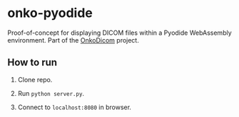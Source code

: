 # onko-pyodide

Proof-of-concept for displaying DICOM files within a Pyodide WebAssembly environment. Part of the [OnkoDicom](https://onkodicom.com.au/) project.

## How to run

1. Clone repo.

2. Run ```python server.py```.

3. Connect to ```localhost:8080``` in browser.
